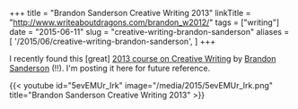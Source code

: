 +++
title = "Brandon Sanderson Creative Writing 2013"
linkTitle = "http://www.writeaboutdragons.com/brandon_w2012/"
tags = ["writing"]
date = "2015-06-11"
slug =  "creative-writing-brandon-sanderson"
aliases = [ '/2015/06/creative-writing-brandon-sanderson', ]
+++

I recently found this [great] [2013 course on Creative Writing](http://www.writeaboutdragons.com/brandon_w2012/syllabus-faq/) by [Brandon Sanderson](http://brandonsanderson.com/) (!!). I'm posting it here for future reference.

{{< youtube id="5evEMUr_Irk" image="/media/2015/5evEMUr_Irk.png" title="Brandon Sanderson Creative Writing 2013" >}}
